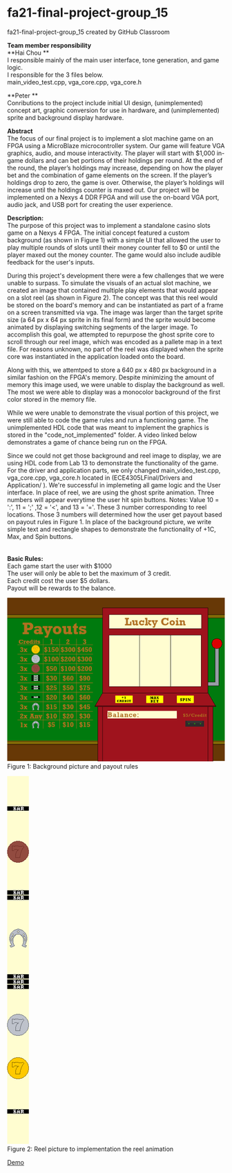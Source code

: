 # fa21-final-project-group_15
fa21-final-project-group_15 created by GitHub Classroom

**Team member responsibility**<br>
**Hai Chou ** <br>
I responsible mainly of the main user interface, tone generation, and game logic. <br>
I responsible for the 3 files below.<br>
main_video_test.cpp, 
vga_core.cpp, 
vga_core.h

**Peter **  
Conributions to the project include initial UI design, (unimplemented) concept art, graphic conversion for use in hardware, and (unimplemented) sprite and background display hardware.

**Abstract**<br>
The focus of our final project is to implement a slot machine game on an FPGA using a MicroBlaze microcontroller system. Our game will feature VGA graphics, audio, and mouse interactivity. The player will start with $1,000 in-game dollars and can bet portions of their holdings per round. At the end of the round, the player’s holdings may increase, depending on how the player bet and the combination of game elements on the screen. If the player’s holdings drop to zero, the game is over. Otherwise, the player’s holdings will increase until the holdings counter is maxed out. Our project will be implemented on a Nexys 4 DDR FPGA and will use the on-board VGA port, audio jack, and USB port for creating the user experience.
<br>

**Description:**<br>
The purpose of this project was to implement a standalone casino slots game on a Nexys 4 FPGA. The initial concept featured a custom background (as shown in Figure 1) with a simple UI that allowed the user to play multiple rounds of slots until their money counter fell to $0 or until the player maxed out the money counter. The game would also include audible feedback for the user's inputs.  
  
During this project's development there were a few challenges that we were unable to surpass. To simulate the visuals of an actual slot machine, we created an image that contained multiple play elements that would appear on a slot reel (as shown in Figure 2). The concept was that this reel would be stored on the board's memory and can be instantiated as part of a frame on a screen transmitted via vga. The image was larger than the target sprite size (a 64 px x 64 px sprite in its final form) and the sprite would become animated by displaying switching segments of the larger image. To accomplish this goal, we attempted to repurpose the ghost sprite core to scroll through our reel image, which was encoded as a pallete map in a text file. For reasons unknown, no part of the reel was displayed when the sprite core was instantiated in the application loaded onto the board.  
  
Along with this, we attemtped to store a 640 px x 480 px background in a similar fashion on the FPGA's memory. Despite minimizing the amount of memory this image used, we were unable to display the background as well. The most we were able to display was a monocolor background of the first color stored in the memory file.  
  
While we were unable to demonstrate the visual portion of this project, we were still able to code the game rules and run a functioning game. The unimplemented HDL code that was meant to implement the graphics is stored in the "code_not_implemented" folder. A video linked below demonstrates a game of chance being run on the FPGA.

Since we could not get those background and reel image to display, we are using HDL code from Lab 13 to demonstrate the functionality of the game. For the driver and application parts, we only changed main_video_test.cpp, vga_core.cpp, vga_core.h located in (ECE4305LFinal/Drivers and Application/ ). We're successful in implemeting all game logic and the User interface. In place of reel, we are using the ghost sprite animation. Three numbers will appear everytime the user hit spin buttons. Notes: Value 10 = ':', 11 = ';' ,12 = '<', and 13 = '='. These 3 number corresponding to reel locations. Those 3 numbers will determined how the user get payout based on payout rules in Figure 1. In place of the background picture, we write simple text and rectangle shapes to demonstrate the functionality of +1C, Max, and Spin buttons.
<br><br><br>
**Basic Rules:<br>**
Each game start the user with $1000 <br>
The user will only be able to bet the maximum of 3 credit.<br>
Each credit cost the user $5 dollars.<br>
Payout will be rewards to the balance.<br>




   ![Coordinate calculation](bkg.png)  
   Figure 1: Background picture and payout rules
     
   ![Complement color reference](master_reel.png)  
   Figure 2: Reel picture to implementation the reel animation
  
   

[Demo](https://youtu.be/LeUd1EpBdn0)
